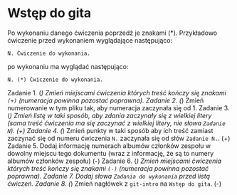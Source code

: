 # Wstęp do gita

Po wykonaniu danego ćwiczenia poprzedź je znakami (*).
Przykładowo ćwiczenie przed wykonaniem wyglądające następująco:
```
N. Ćwiczenie do wykonania.
```
po wykonaniu ma wyglądać następująco:
```
N. (*) Ćwiczenie do wykonania.
```

Zadanie 1. (*) Zmień miejscami ćwiczenia których treść kończy się znakami `(+)` (numeracja powinna pozostać poprawna).
Zadanie 2. (*) Zmień numerowanie w tym pliku tak, aby numeracja zaczynała się od 1.
Zadanie 3. (*) Zmień listę w taki sposób, aby zdania zaczynały się z wielkiej litery (sama treść ćwiczenia ma się zaczynać z wielkiej litery, nie słowa `Zadanie N`). (+)
Zadanie 4. (*) Zmień punkty w taki sposób aby ich treść zamiast zaczynać się od numeru ćwiczenia `N.` zaczynała się od słów `Zadanie N.`. (+)
Zadanie 5. Dodaj informację numerach albumów członków zespołu w dowolny miejscu tego dokumentu (wraz z informację, że są to numery albumów członków zespołu) (-)
Zadanie 6. (*) Zmień miejscami ćwiczenia których treść kończy się znakami `(-)` (numeracja powinna pozostać poprawna).
Zadanie 7. Dodaj słowa `Zadania do wykonania` przed listą ćwiczeń.
Zadanie 8. (*) Zmień nagłówek z `git-intro` na `Wstęp do gita`. (-)

